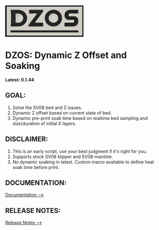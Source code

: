 
![LOGO](./documentation/images/dzos_logo.png)

# DZOS: Dynamic Z Offset and Soaking

**Latest: 0.1.44**

## GOAL:
1. Solve the SV08 bed and Z issues.
2. Dynamic Z offset based on current state of bed.
3. Dynamic pre-print soak time based on realtime bed sampling and size/duration of initial X layers.

## DISCLAIMER:
1. This is an early script, use your best judgment if it's right for you.
2. Supports stock SV08 klipper and SV08 mainline.
3. No dynamic soaking in latest. Custom macro available to define heat soak time before print.

## DOCUMENTATION:
   [Documentation -->](./documentation/PROCESS.md)

## RELEASE NOTES:
   [Release Notes -->](./documentation/RELEASE.md)